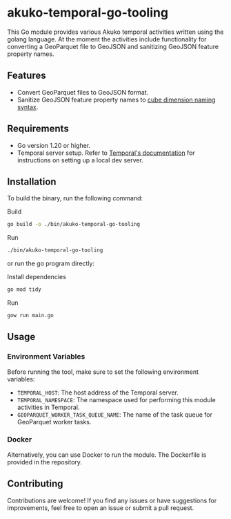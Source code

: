 # akuko-temporal-go-tooling

This Go module provides various Akuko temporal activities written using the golang language. At the moment the activities include functionality for converting a GeoParquet file to GeoJSON and sanitizing GeoJSON feature property names.

## Features

- Convert GeoParquet files to GeoJSON format.
- Sanitize GeoJSON feature property names to [cube dimension naming syntax](https://cube.dev/docs/product/data-modeling/syntax#naming).

## Requirements

- Go version 1.20 or higher.
- Temporal server setup. Refer to [Temporal's documentation](https://docs.temporal.io/dev-guide/go/project-setup#local-dev-server) for instructions on setting up a local dev server.

## Installation

To build the binary, run the following command:

Build

```bash
go build -o ./bin/akuko-temporal-go-tooling
```

Run

```bash
./bin/akuko-temporal-go-tooling
```
or run the go program directly:

Install dependencies
```bash
go mod tidy
```

Run

```bash
gow run main.go
```

## Usage

### Environment Variables

Before running the tool, make sure to set the following environment variables:

- `TEMPORAL_HOST`: The host address of the Temporal server.
- `TEMPORAL_NAMESPACE`: The namespace used for performing this module activities in Temporal.
- `GEOPARQUET_WORKER_TASK_QUEUE_NAME`: The name of the task queue for GeoParquet worker tasks.

### Docker

Alternatively, you can use Docker to run the module. The Dockerfile is provided in the repository.

## Contributing

Contributions are welcome! If you find any issues or have suggestions for improvements, feel free to open an issue or submit a pull request.
